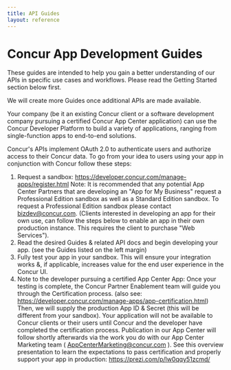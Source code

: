 ```yaml
---
title: API Guides
layout: reference
---
```


# Concur App Development Guides

These guides are intended to help you gain a better understanding of our APIs in specific use cases and workflows. Please read the Getting Started section below first.  

We will create more Guides once additional APIs are made available.

Your company (be it an existing Concur client or a software development company pursuing a certified Concur App Center application) can use the Concur Developer Platform to build a variety of applications, ranging from single-function apps to end-to-end solutions.  

Concur's APIs implement OAuth 2.0 to authenticate users and authorize access to their Concur data. To go from your idea to users using your app in conjunction with Concur follow these steps:

1. Request a sandbox:  https://developer.concur.com/manage-apps/register.html  Note:  It is recommended that any potential App Center Partners that are developing an "App for My Business" request a Professional Edition sandbox as well as a Standard Edition sandbox. To request a Professional Edition sandbox please contact bizdev@concur.com.  (Clients interested in developing an app for their own use, can follow the steps below to enable an app in their own production instance. This requires the client to purchase "Web Services").
2. Read the desired Guides & related API docs and begin developing your app.  (see the Guides listed on the left margin)
3. Fully test your app in your sandbox.  This will ensure your integration works &, if applicable, increases value for the end user experience in the Concur UI.
4. Note to the developer pursuing a certified App Center App: Once your testing is complete, the Concur Partner Enablement team will guide you through the Certification process. (also see: <https://developer.concur.com/manage-apps/app-certification.html>)  Then, we will supply the production App ID & Secret (this will be different from your sandbox). Your application will not be available to Concur clients or their users until Concur and the developer have completed the certification process.  Publication in our App Center will follow shortly afterwards via the work you do with our App Center Marketing team ( AppCenterMarketing@concur.com ).  See this overview presentation to learn the expectations to pass certification and properly support your app in production: <https://prezi.com/p/lw0qqy51zcmd/>
